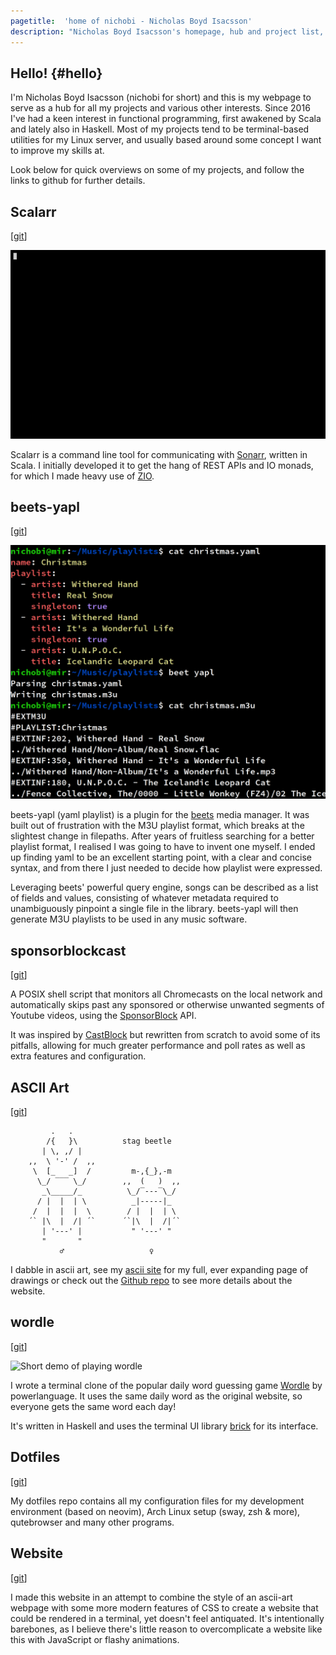 ```yaml
---
pagetitle:  'home of nichobi - Nicholas Boyd Isacsson'
description: "Nicholas Boyd Isacsson's homepage, hub and project list, including programming, ASCII art and Linux stuff."
---
```


## Hello! {#hello}

  I'm Nicholas Boyd Isacsson (nichobi for short) and this is my webpage to serve as a hub for all my projects and various other interests. Since 2016 I've had a keen interest in functional programming, first awakened by Scala and lately also in Haskell. Most of my projects tend to be terminal-based utilities for my Linux server, and usually based around some concept I want to improve my skills at.

  Look below for quick overviews on some of my projects, and follow the links to github for further details.

## Scalarr
\[[git](https://github.com/nichobi/scalarr)\]

  ![Short demo of Scalarr functionality](https://raw.githubusercontent.com/nichobi/scalarr/master/scalarr.gif)

  Scalarr is a command line tool for communicating with [Sonarr](https://sonarr.tv/), written in Scala.
  I initially developed it to get the hang of REST APIs and IO monads, for which I made heavy use of [ZIO](https://zio.dev/).

## beets-yapl
\[[git](https://github.com/nichobi/beets-yapl)\]

  ![Terminal output demoing how beets-yapl converts its playlist format to M3U](beets-yapl.png)

  beets-yapl (yaml playlist) is a plugin for the [beets](https://github.com/beetbox/beets) media manager. It was built out of frustration with the M3U playlist format, which breaks at the slightest change in filepaths. After years of fruitless searching for a better playlist format, I realised I was going to have to invent one myself. I ended up finding yaml to be an excellent starting point, with a clear and concise syntax, and from there I just needed to decide how playlist were expressed.

  Leveraging beets' powerful query engine, songs can be described as a list of fields and values, consisting of whatever metadata required to unambiguously pinpoint a single file in the library. beets-yapl will then generate M3U playlists to be used in any music software.

## sponsorblockcast
\[[git](https://github.com/nichobi/sponsorblockcast)\]

  A POSIX shell script that monitors all Chromecasts on the local network and automatically skips past any sponsored or otherwise unwanted segments of Youtube videos, using the [SponsorBlock](https://github.com/ajayyy/SponsorBlock) API.

  It was inspired by [CastBlock](https://github.com/stephen304/castblock) but rewritten from scratch to avoid some of its pitfalls, allowing for much greater performance and poll rates as well as extra features and configuration.

## ASCII Art
\[[git](https://github.com/nichobi/ascii)\]

```
         .   .
        /{   }\          stag beetle
       | \, ,/ |
    ,,  \ '-' /  ,,
     \  [_   _]  /         m-,{_},-m
      \_/ ‾‾‾ \_/        ,,  (   )  ,,
       _\_____/_          \_/‾---‾\_/
      / |  |  | \          _|-----|_
     /  |  |  |  \        / |  |  | \
    ´` |\  |  /| ´`      ´`|\  |  /|´`
       | '---' |           " '---' "
       "       "
           ♂                   ♀
```

  I dabble in ascii art, see my [ascii site](https://ascii.nichobi.com) for my full, ever expanding page of drawings or check out the [Github repo](https://github.com/nichobi/ascii) to see more details about the website.

## wordle
\[[git](https://github.com/nichobi/wordle)\]

  ![Short demo of playing wordle](https://raw.githubusercontent.com/nichobi/wordle/master/wordle.gif)

  I wrote a terminal clone of the popular daily word guessing game [Wordle](https://www.powerlanguage.co.uk/wordle/) by powerlanguage. It uses the same daily word as the original website, so everyone gets the same word each day!

  It's written in Haskell and uses the terminal UI library [brick](https://github.com/jtdaugherty/brick) for its interface.

## Dotfiles
\[[git](https://github.com/nichobi/dotfiles)\]

  My dotfiles repo contains all my configuration files for my development environment (based on neovim), Arch Linux setup (sway, zsh & more), qutebrowser and many other programs.

## Website
\[[git](https://github.com/nichobi/website)\]

  I made this website in an attempt to combine the style of an ascii-art webpage with some more modern features of CSS to create a website that could be rendered in a terminal, yet doesn't feel antiquated. It's intentionally barebones, as I believe there's little reason to overcomplicate a website like this with JavaScript or flashy animations.

